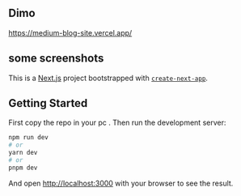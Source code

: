 

## Dimo
https://medium-blog-site.vercel.app/

## some screenshots


This is a [Next.js](https://nextjs.org/) project bootstrapped with [`create-next-app`](https://github.com/vercel/next.js/tree/canary/packages/create-next-app).

## Getting Started

First copy the repo in your pc .
Then run the development server:

```bash
npm run dev
# or
yarn dev
# or
pnpm dev
```

And open [http://localhost:3000](http://localhost:3000) with your browser to see the result.

